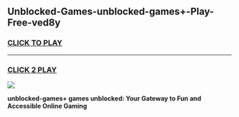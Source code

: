 
## Unblocked-Games-unblocked-games+-Play-Free-ved8y
<h3>
<a href="https://premium76.site?title=unblocked-games+&ref=18A1">CLICK TO PLAY</a></h3>
<hr>

<h3>
<a href="https://premium76.site?title=unblocked-games+&ref=18A1">CLICK 2 PLAY</a>
  
</h3>

<a href="https://premium76.site?title=unblocked-games+&ref=18A1"><img src="https://clearcache.store/games.png"></a>


**unblocked-games+ games unblocked: Your Gateway to Fun and Accessible Online Gaming**
